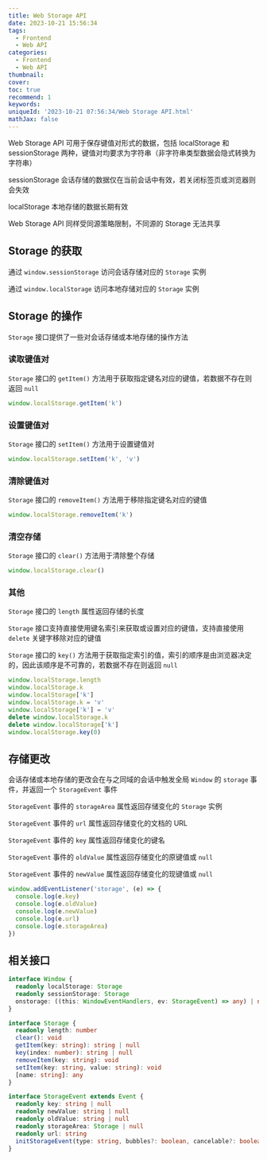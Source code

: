 ```yaml
---
title: Web Storage API
date: 2023-10-21 15:56:34
tags:
  - Frontend
  - Web API
categories:
  - Frontend
  - Web API
thumbnail:
cover:
toc: true
recommend: 1
keywords:
uniqueId: '2023-10-21 07:56:34/Web Storage API.html'
mathJax: false
---
```


Web Storage API 可用于保存键值对形式的数据，包括 localStorage 和 sessionStorage 两种，键值对均要求为字符串（非字符串类型数据会隐式转换为字符串）

sessionStorage 会话存储的数据仅在当前会话中有效，若关闭标签页或浏览器则会失效

localStorage 本地存储的数据长期有效

Web Storage API 同样受同源策略限制，不同源的 Storage 无法共享

## Storage 的获取

通过 `window.sessionStorage` 访问会话存储对应的 `Storage` 实例

通过 `window.localStorage` 访问本地存储对应的 `Storage` 实例

## Storage 的操作

`Storage` 接口提供了一些对会话存储或本地存储的操作方法

### 读取键值对

`Storage` 接口的 `getItem()` 方法用于获取指定键名对应的键值，若数据不存在则返回 `null`

```js
window.localStorage.getItem('k')
```

### 设置键值对

`Storage` 接口的 `setItem()` 方法用于设置键值对

```js
window.localStorage.setItem('k', 'v')
```

### 清除键值对

`Storage` 接口的 `removeItem()` 方法用于移除指定键名对应的键值

```js
window.localStorage.removeItem('k')
```

### 清空存储

`Storage` 接口的 `clear()` 方法用于清除整个存储

```js
window.localStorage.clear()
```

### 其他

`Storage` 接口的 `length` 属性返回存储的长度

`Storage` 接口支持直接使用键名索引来获取或设置对应的键值，支持直接使用 `delete` 关键字移除对应的键值

`Storage` 接口的 `key()` 方法用于获取指定索引的值，索引的顺序是由浏览器决定的，因此该顺序是不可靠的，若数据不存在则返回 `null`

```js
window.localStorage.length
window.localStorage.k
window.localStorage['k']
window.localStorage.k = 'v'
window.localStorage['k'] = 'v'
delete window.localStorage.k
delete window.localStorage['k']
window.localStorage.key(0)
```

## 存储更改

会话存储或本地存储的更改会在与之同域的会话中触发全局 `Window` 的 `storage` 事件，并返回一个 `StorageEvent` 事件

`StorageEvent` 事件的 `storageArea` 属性返回存储变化的 `Storage` 实例

`StorageEvent` 事件的 `url` 属性返回存储变化的文档的 URL

`StorageEvent` 事件的 `key` 属性返回存储变化的键名

`StorageEvent` 事件的 `oldValue` 属性返回存储变化的原键值或 `null`

`StorageEvent` 事件的 `newValue` 属性返回存储变化的现键值或 `null`

```js
window.addEventListener('storage', (e) => {
  console.log(e.key)
  console.log(e.oldValue)
  console.log(e.newValue)
  console.log(e.url)
  console.log(e.storageArea)
})
```

## 相关接口

```ts
interface Window {
  readonly localStorage: Storage
  readonly sessionStorage: Storage
  onstorage: ((this: WindowEventHandlers, ev: StorageEvent) => any) | null
}

interface Storage {
  readonly length: number
  clear(): void
  getItem(key: string): string | null
  key(index: number): string | null
  removeItem(key: string): void
  setItem(key: string, value: string): void
  [name: string]: any
}

interface StorageEvent extends Event {
  readonly key: string | null
  readonly newValue: string | null
  readonly oldValue: string | null
  readonly storageArea: Storage | null
  readonly url: string
  initStorageEvent(type: string, bubbles?: boolean, cancelable?: boolean, key?: string | null, oldValue?: string | null, newValue?: string | null, url?: string | URL, storageArea?: Storage | null): void
}
```
